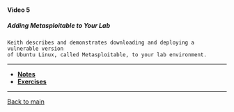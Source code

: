 #### Video 5

##### Adding Metasploitable to Your Lab

```
Keith describes and demonstrates downloading and deploying a vulnerable version
of Ubuntu Linux, called Metasploitable, to your lab environment.
```

---

- **[Notes](notes.md)**
- **[Exercises](exercises.md)**

---

[Back to main](https://github.com/rot0xd/CBTNuggets/blob/master/CEHv9/README.md)

